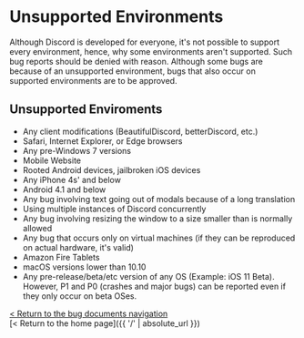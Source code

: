 # Unsupported Environments
Although Discord is developed for everyone, it's not possible to support every environment, hence, why some environments aren't supported. Such bug reports should be denied with reason. Although some bugs are because of an unsupported environment, bugs that also occur on supported environments are to be approved.

## Unsupported Enviroments
- Any client modifications (BeautifulDiscord, betterDiscord, etc.)
- Safari, Internet Explorer, or Edge browsers
- Any pre-Windows 7 versions
- Mobile Website
- Rooted Android devices, jailbroken iOS devices
- Any iPhone 4s' and below
- Android 4.1 and below
- Any bug involving text going out of modals because of a long translation
- Using multiple instances of Discord concurrently
- Any bug involving resizing the window to a size smaller than is normally allowed
- Any bug that occurs only on virtual machines (if they can be reproduced on actual hardware, it's valid)
- Amazon Fire Tablets
- macOS versions lower than 10.10
- Any pre-release/beta/etc version of any OS (Example: iOS 11 Beta). However, P1 and P0 (crashes and major bugs) can be reported even if they only occur on beta OSes.

[< Return to the bug documents navigation](/bugs)  
[< Return to the home page]({{ '/' | absolute_url }})
